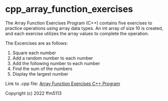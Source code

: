 # cpp_array_function_exercises
The Array Function Exercises Program (C++) contains five exercises to practice operations using array data types. An int array of size 10 is created, and each exercise utilizes the array values to complete the operation. 

The Excercises are as follows:
<ol>
<li>Square each number</li>
<li>Add a random number to each number</li>
<li>Add the following number to each number</li>
<li>Find the sum of the numbers</li>
<li>Display the largest number</li>
</ol>

Link to .cpp file: <a href="https://github.com/ffm5113/cpp_array_function_exercises/blob/main/ArrayFunctionExercises.cpp">Array Function Exercises C++ Program</a>

Copyright (c) 2022 ffm5113
